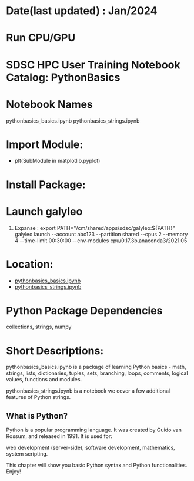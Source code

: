 # Date(last updated) : Jan/2024

# Run CPU/GPU

# SDSC HPC User Training Notebook Catalog: PythonBasics

# Notebook Names
pythonbasics_basics.ipynb
pythonbasics_strings.ipynb

# Import Module:
  * plt(SubModule in matplotlib.pyplot)
  
# Install Package: 
  
# Launch galyleo 
  1) Expanse :
  export PATH="/cm/shared/apps/sdsc/galyleo:${PATH}"
  galyleo launch --account abc123 --partition shared --cpus 2 --memory 4 --time-limit 00:30:00 --env-modules cpu/0.17.3b,anaconda3/2021.05
  
# Location: 
* [pythonbasics_basics.ipynb](./pythonbasics_basics.ipynb)
* [pythonbasics_strings.ipynb](./pythonbasics_strings.ipynb)
# Python Package Dependencies
collections, strings, numpy
# Short Descriptions:
pythonbasics_basics.ipynb is a package of learning Python basics - math, strings, lists, dictionaries, tuples, sets, branching, loops, comments, logical values, functions and modules.
 
pythonbasics_strings.ipynb is a notebook we cover a few additional features of Python strings. 
 
## What is Python?
Python is a popular programming language. It was created by Guido van Rossum, and released in 1991.
It is used for:

web development (server-side),
software development,
mathematics,
system scripting.

This chapter will show you basic Python syntax and Python functionalities. Enjoy!
